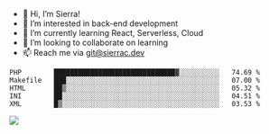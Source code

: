 - 👋 Hi, I’m Sierra!
- 👀 I’m interested in back-end development
- 🌱 I’m currently learning React, Serverless, Cloud
- 💞️ I’m looking to collaborate on learning
- 📫 Reach me via git@sierrac.dev

<!--START_SECTION:waka-->
```text
PHP        ██████████████████████████████▓░░░░░░░░░░   74.69 % 
Makefile   ███░░░░░░░░░░░░░░░░░░░░░░░░░░░░░░░░░░░░░░   07.00 % 
HTML       ██▒░░░░░░░░░░░░░░░░░░░░░░░░░░░░░░░░░░░░░░   05.32 % 
INI        ██░░░░░░░░░░░░░░░░░░░░░░░░░░░░░░░░░░░░░░░   04.51 % 
XML        █▒░░░░░░░░░░░░░░░░░░░░░░░░░░░░░░░░░░░░░░░   03.53 % 
```
<!--END_SECTION:waka-->


![](https://hit.yhype.me/github/profile?user_id=7351311)
